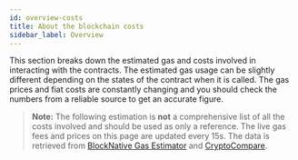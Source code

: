 ```yaml
---
id: overview-costs
title: About the blockchain costs
sidebar_label: Overview
---
```


This section breaks down the estimated gas and costs involved in interacting with the contracts. The estimated gas usage can be slightly different depending on the states of the contract when it is called. The gas prices and fiat costs are constantly changing and you should check the numbers from a reliable source to get an accurate figure.

>**Note:** The following estimation is **not** a comprehensive list of all the costs involved and should be used as only a reference. The live gas fees and prices on this page are updated every 15s. The data is retrieved from [BlockNative Gas Estimator](https://www.blocknative.com/gas-estimator) and [CryptoCompare](https://www.cryptocompare.com/).